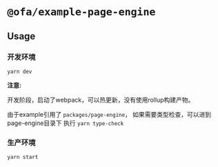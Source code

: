 # `@ofa/example-page-engine`

## Usage

### 开发环境

```
yarn dev
```

**注意:**

开发阶段，启动了webpack，可以热更新，没有使用rollup构建产物。

由于example引用了 `packages/page-engine`， 如果需要类型检查，可以进到page-engine目录下 执行 `yarn type-check`

### 生产环境

```
yarn start
```

